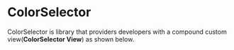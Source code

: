 # ColorSelector

ColorSelector is library that providers developers with a compound custom view(**ColorSelector View**) as shown below. 

![]()
